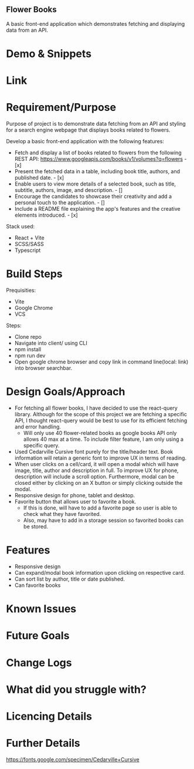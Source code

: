 ## Flower Books

A basic front-end application which demonstrates fetching and displaying data from an API.

# Demo & Snippets

<!-- ![Alt Text](./project-demo.gif) -->

# Link

# Requirement/Purpose

Purpose of project is to demonstrate data fetching from an API and styling for a search engine webpage that displays books related to flowers.

Develop a basic front-end application with the following features:

- Fetch and display a list of books related to flowers from the following REST API: https://www.googleapis.com/books/v1/volumes?q=flowers - [x]
- Present the fetched data in a table, including book title, authors, and published date. - [x]
- Enable users to view more details of a selected book, such as title, subtitle, authors, image, and description. - []
- Encourage the candidates to showcase their creativity and add a personal touch to the application. - []
- Include a README file explaining the app's features and the creative elements introduced. - [x]

Stack used:

- React + Vite
- SCSS/SASS
- Typescript

# Build Steps

Prequisities:

- Vite
- Google Chrome
- VCS

Steps:

- Clone repo
- Navigate into client/ using CLI
- npm install
- npm run dev
- Open google chrome browser and copy link in command line(local: link) into browser searchbar.

# Design Goals/Approach

- For fetching all flower books, I have decided to use the react-query library. Although for the scope of this project we are fetching a specific API, I thought react-query would be best to use for its efficient fetching and error handling.
  - Will only use 40 flower-related books as google books API only allows 40 max at a time. To include filter feature, I am only using a specific query.
- Used Cedarville Cursive font purely for the title/header text. Book information will retain a generic font to improve UX in terms of reading.
- When user clicks on a cell/card, it will open a modal which will have image, title, author and description in full. To improve UX for phone, description will include a scroll option. Furthermore, modal can be closed either by clicking on an X button or simply clicking outside the modal.
- Responsive design for phone, tablet and desktop.
- Favorite button that allows user to favorite a book.
  - If this is done, will have to add a favorite page so user is able to check what they have favorited.
  - Also, may have to add in a storage session so favorited books can be stored.

# Features

- Responsive design
- Can expand/modal book information upon clicking on respective card.
- Can sort list by author, title or date published.
- Can favorite books

# Known Issues

# Future Goals

# Change Logs

# What did you struggle with?

# Licencing Details

# Further Details

https://fonts.google.com/specimen/Cedarville+Cursive
